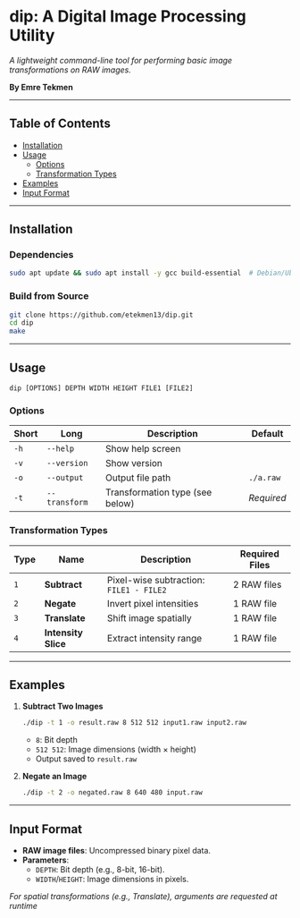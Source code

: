 # dip: A Digital Image Processing Utility

*A lightweight command-line tool for performing basic image transformations on RAW images.*

**By Emre Tekmen**

---

## Table of Contents
- [Installation](#installation)
- [Usage](#usage)
  - [Options](#options)
  - [Transformation Types](#transformation-types)
- [Examples](#examples)
- [Input Format](#input-format)

---

## Installation

### Dependencies
```bash
sudo apt update && sudo apt install -y gcc build-essential  # Debian/Ubuntu
```

### Build from Source
```bash
git clone https://github.com/etekmen13/dip.git
cd dip
make
```

---

## Usage
```
dip [OPTIONS] DEPTH WIDTH HEIGHT FILE1 [FILE2]
```

### Options
| Short | Long          | Description                                  | Default     |
|-------|---------------|----------------------------------------------|-------------|
| `-h`  | `--help`      | Show help screen                             |             |
| `-v`  | `--version`   | Show version                                 |             |
| `-o`  | `--output`    | Output file path                             | `./a.raw`   |
| `-t`  | `--transform` | Transformation type (see below)              | *Required*  |

### Transformation Types
| Type | Name             | Description                          | Required Files |
|------|------------------|--------------------------------------|----------------|
| `1`  | **Subtract**     | Pixel-wise subtraction: `FILE1 - FILE2` | 2 RAW files    |
| `2`  | **Negate**       | Invert pixel intensities             | 1 RAW file     |
| `3`  | **Translate**    | Shift image spatially                | 1 RAW file     |
| `4`  | **Intensity Slice** | Extract intensity range           | 1 RAW file     |

---

## Examples

1. **Subtract Two Images**
   ```bash
   ./dip -t 1 -o result.raw 8 512 512 input1.raw input2.raw
   ```
   - `8`: Bit depth
   - `512 512`: Image dimensions (width × height)
   - Output saved to `result.raw`

2. **Negate an Image**
   ```bash
   ./dip -t 2 -o negated.raw 8 640 480 input.raw
   ```

---

## Input Format
- **RAW image files**: Uncompressed binary pixel data.
- **Parameters**:
  - `DEPTH`: Bit depth (e.g., 8-bit, 16-bit).
  - `WIDTH`/`HEIGHT`: Image dimensions in pixels.

*For spatial transformations (e.g., Translate), arguments are requested at runtime*
